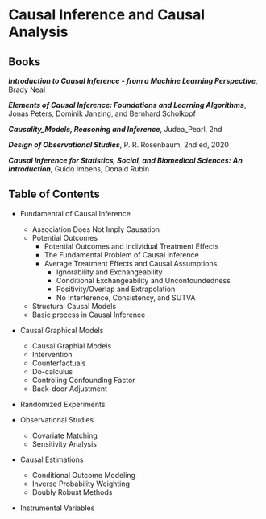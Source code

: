 # Causal Inference and Causal Analysis

## Books

***Introduction to Causal Inference - from a Machine Learning Perspective***, Brady Neal

***Elements of Causal Inference: Foundations and Learning Algorithms***, Jonas Peters, Dominik Janzing, and Bernhard Scholkopf

***Causality_Models, Reasoning and Inference***, Judea_Pearl, 2nd

***Design of Observational Studies***, P. R. Rosenbaum, 2nd ed, 2020 

***Causal Inference for Statistics, Social, and Biomedical Sciences: An Introduction***, Guido Imbens, Donald Rubin


## Table of Contents
- Fundamental of Causal Inference
  	- Association Does Not Imply Causation
	- Potential Outcomes
		- Potential Outcomes and Individual Treatment Effects
		- The Fundamental Problem of Causal Inference
		- Average Treatment Effects and Causal Assumptions
			- Ignorability and Exchangeability
			- Conditional Exchangeability and Unconfoundedness
			- Positivity/Overlap and Extrapolation
			- No Interference, Consistency, and SUTVA
	- Structural Causal Models
	- Basic process in Causal Inference

- Causal Graphical Models 
	- Causal Graphial Models
	- Intervention
	- Counterfactuals
	- Do-calculus 
	- Controling Confounding Factor
	-  Back-door Adjustment

- Randomized Experiments

- Observational Studies
	- Covariate Matching
	- Sensitivity Analysis

- Causal Estimations 
	- Conditional Outcome Modeling
	- Inverse Probability Weighting 
	- Doubly Robust Methods

- Instrumental Variables
